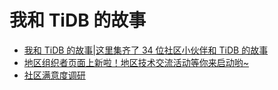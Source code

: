 # 我和 TiDB 的故事

- [我和 TiDB 的故事|这里集齐了 34 位社区小伙伴和 TiDB 的故事](1-tidb-community-story.md)
- [地区组织者页面上新啦！地区技术交流活动等你来启动哟~ ](2-tidb-regional-meetup.md)
- [社区满意度调研](3-tidb-community-survey.md)